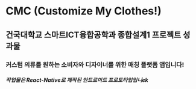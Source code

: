# CMC (Customize My Clothes!)
## 건국대학교 스마트ICT융합공학과 종합설계1 프로젝트 성과물
### 커스텀 의류를 원하는 소비자와 디자이너를 위한 매칭 플랫폼 앱입니다!
##### 작업물은 React-Native로 제작된 안드로이드 프로토타입입니ek
